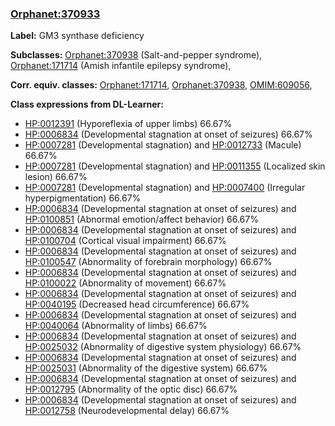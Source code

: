 
### [Orphanet:370933](http://www.orpha.net/ORDO/Orphanet_370933)
**Label:** GM3 synthase deficiency

**Subclasses:** [Orphanet:370938](http://www.orpha.net/ORDO/Orphanet_370938) (Salt-and-pepper syndrome), [Orphanet:171714](http://www.orpha.net/ORDO/Orphanet_171714) (Amish infantile epilepsy syndrome), 

**Corr. equiv. classes:** [Orphanet:171714](http://www.orpha.net/ORDO/Orphanet_171714), [Orphanet:370938](http://www.orpha.net/ORDO/Orphanet_370938), [OMIM:609056](http://purl.obolibrary.org/obo/OMIM_609056), 

**Class expressions from DL-Learner:**

- [HP:0012391](http://purl.obolibrary.org/obo/HP_0012391) (Hyporeflexia of upper limbs) 66.67%
- [HP:0006834](http://purl.obolibrary.org/obo/HP_0006834) (Developmental stagnation at onset of seizures) 66.67%
- [HP:0007281](http://purl.obolibrary.org/obo/HP_0007281) (Developmental stagnation) and [HP:0012733](http://purl.obolibrary.org/obo/HP_0012733) (Macule) 66.67%
- [HP:0007281](http://purl.obolibrary.org/obo/HP_0007281) (Developmental stagnation) and [HP:0011355](http://purl.obolibrary.org/obo/HP_0011355) (Localized skin lesion) 66.67%
- [HP:0007281](http://purl.obolibrary.org/obo/HP_0007281) (Developmental stagnation) and [HP:0007400](http://purl.obolibrary.org/obo/HP_0007400) (Irregular hyperpigmentation) 66.67%
- [HP:0006834](http://purl.obolibrary.org/obo/HP_0006834) (Developmental stagnation at onset of seizures) and [HP:0100851](http://purl.obolibrary.org/obo/HP_0100851) (Abnormal emotion/affect behavior) 66.67%
- [HP:0006834](http://purl.obolibrary.org/obo/HP_0006834) (Developmental stagnation at onset of seizures) and [HP:0100704](http://purl.obolibrary.org/obo/HP_0100704) (Cortical visual impairment) 66.67%
- [HP:0006834](http://purl.obolibrary.org/obo/HP_0006834) (Developmental stagnation at onset of seizures) and [HP:0100547](http://purl.obolibrary.org/obo/HP_0100547) (Abnormality of forebrain morphology) 66.67%
- [HP:0006834](http://purl.obolibrary.org/obo/HP_0006834) (Developmental stagnation at onset of seizures) and [HP:0100022](http://purl.obolibrary.org/obo/HP_0100022) (Abnormality of movement) 66.67%
- [HP:0006834](http://purl.obolibrary.org/obo/HP_0006834) (Developmental stagnation at onset of seizures) and [HP:0040195](http://purl.obolibrary.org/obo/HP_0040195) (Decreased head circumference) 66.67%
- [HP:0006834](http://purl.obolibrary.org/obo/HP_0006834) (Developmental stagnation at onset of seizures) and [HP:0040064](http://purl.obolibrary.org/obo/HP_0040064) (Abnormality of limbs) 66.67%
- [HP:0006834](http://purl.obolibrary.org/obo/HP_0006834) (Developmental stagnation at onset of seizures) and [HP:0025032](http://purl.obolibrary.org/obo/HP_0025032) (Abnormality of digestive system physiology) 66.67%
- [HP:0006834](http://purl.obolibrary.org/obo/HP_0006834) (Developmental stagnation at onset of seizures) and [HP:0025031](http://purl.obolibrary.org/obo/HP_0025031) (Abnormality of the digestive system) 66.67%
- [HP:0006834](http://purl.obolibrary.org/obo/HP_0006834) (Developmental stagnation at onset of seizures) and [HP:0012795](http://purl.obolibrary.org/obo/HP_0012795) (Abnormality of the optic disc) 66.67%
- [HP:0006834](http://purl.obolibrary.org/obo/HP_0006834) (Developmental stagnation at onset of seizures) and [HP:0012758](http://purl.obolibrary.org/obo/HP_0012758) (Neurodevelopmental delay) 66.67%


